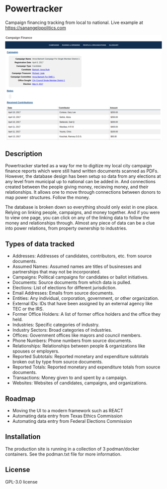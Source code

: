 # Powertracker
Campaign financing tracking from local to national. Live example at https://sanangelopolitics.com

![alt text](https://raw.githubusercontent.com/matsling/powertracker/refs/heads/main/example.png)

## Description
Powertracker started as a way for me to digitize my local city campaign finance reports which were still hand written documents scanned as PDFs. However, the database design has been setup so data from any elections at any level from municipal up to national can be added in. And connections created between the people giving money, recieving money, and their relationships. It allows one to move through connections between donors to map power structures. Follow the money.

The database is broken down so everything should only exist in one place. Relying on linking people, campaigns, and money together. And if you were to view one page, you can click on any of the linking data to follow the money and relationships through. Almost any piece of data can be a clue into power relations, from property ownership to industries.

## Types of data tracked
- Addresses: Addresses of candidates, contributors, etc. from source documents.
- Assumed Names: Assumed names are titles of businesses and partnerships that may not be incorporated.
- Campaigns: Political campaigns for candidates or ballot initiatives.
- Documents: Source documents from which data is pulled.
- Elections: List of elections for different jurisdiction.
- Email Addresses: Emails from source documents.
- Entities: Any individual, corporation, government, or other organization.
- External IDs: IDs that have been assigned by an external agency like TEC or the IRS.
- Former Office Holders: A list of former office holders and the office they held.
- Industries: Specific categories of industry.
- Industry Sectors: Broad categories of industries.
- Offices: Government offices like mayors and council members.
- Phone Numbers: Phone numbers from source documents.
- Relationships: Relationships between people & organizations like spouses or employers.
- Reported Subtotals: Reported monetary and expenditure subtotals broken out by type from source documents.
- Reported Totals: Reported monetary and expenditure totals from source documents.
- Transactions: Money given to and spent by a campaign.
- Websites: Websites of candidates, campaigns, and organizations.

## Roadmap
- Moving the UI to a modern framework such as REACT
- Automating data entry from Texas Ethics Commission
- Automating data entry from Federal Elections Commission

## Installation
The production site is running in a collection of 3 podman/docker containers. See the podman.txt file for more information.

## License
GPL-3.0 license
